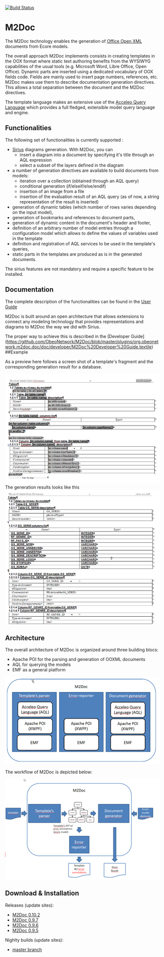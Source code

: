 [![Build Status](https://travis-ci.org/ObeoNetwork/M2Doc.svg?branch=master)](https://travis-ci.org/ObeoNetwork/M2Doc)

# M2Doc
The M2Doc technology enables the generation of [Office Open XML](https://fr.wikipedia.org/wiki/Office_Open_XML) documents from Ecore models.

The overall approach M2Doc implements consists in creating templates in the OOX format where static text authoring benefits from the WYSIWYG capabilities of the usual tools (e.g. Microsoft Word, Libre Office, Open Office). Dynamic parts are inserted using a dedicated vocabulary of OOX fields code. Fields are mainly used to insert page numbers, references, etc. M2Doc makes use them to describe documentation generation directives. This allows a total separation between the document and the M2Doc directives.

The template language makes an extensive use of the [Acceleo Query Language](https://www.eclipse.org/acceleo/documentation/aql.html) which provides a full fledged, extensible model query language and engine. 

## Functionalities
The following set of functionalities is currently supported :

* [Sirius](https://eclipse.org/sirius/) diagrams generation. With M2Doc, you can
  * insert a diagram into a document by specifying it's title through an AQL expression
  * select a subset of the layers defined in the diagram
* a number of generation directives are available to build documents from models:
  * iteration over a collection (obtained through an AQL query)
  * conditional generation (if/elseif/else/endif)
  * insertion of an image from a file
  * insertion of the evaluation result of an AQL query (as of now, a string representation of the result is inserted)
* generation of dynamic tables (which number of rows varies depending on the input model),
* generation of bookmarks and references to document parts,
* generation of dynamic content in the document's header and footer,
* definition of an arbitrary number of model entries through a configuration model which allows to define the values of variables used in the template
* definition and registration of AQL services to be used in the template's queries,
* static parts in the templates are produced as is in the generated documents. 

The sirius features are not mandatory and require a specific feature to be installed. 

## Documentation

The complete description of the functionalities can be found in the [User Guide](https://github.com/ObeoNetwork/M2Doc/blob/master/plugins/org.obeonetwork.m2doc.doc/doc/user/M2Doc%20User%20Guide.textile)

M2Doc is built around an open architecture that allows extensions to connect any modeling technology that provides representations and diagrams to M2Doc the way we did with Sirius. 

The proper way to achieve this is described in the [Developer Guide] (https://github.com/ObeoNetwork/M2Doc/blob/master/plugins/org.obeonetwork.m2doc.doc/doc/developer/M2Doc%20Developer%20Guide.textile)
##Example

As a preview here follows a screen shot of a template's fragment and the corresponding generation result for a database. 

![DB Template](doc/doc/DBTemplate.png)
The generation results looks like this 
![DB Result](doc/doc/DBResult.png)

## Architecture 

The overall architecture of M2Doc is organized around three building blocs:
* Apache POI for the parsing and generation of OOXML documents
* AQL for querying the models
* EMF as a general platform

![Technical architecture](doc/doc/TechnicalArchitecture.png)

The workflow of M2Doc is depicted below: 

![M2Doc Workflow](doc/doc/M2DocWorkflow.png)

## Download & Installation

Releases (update sites):
* [M2Doc 0.10.2](https://s3-eu-west-1.amazonaws.com/obeo-m2doc-releases/0.10.2/repository)
* [M2Doc 0.9.7](https://s3-eu-west-1.amazonaws.com/obeo-m2doc-releases/M2Doc_0.9.7/repository)
* [M2Doc 0.9.6](https://s3-eu-west-1.amazonaws.com/obeo-m2doc-releases/M2Doc_0.9.6/repository)
* [M2Doc 0.9.5](https://s3-eu-west-1.amazonaws.com/obeo-m2doc-releases/0.9.5)

Nighlty builds (update sites):
* [master branch](https://s3-eu-west-1.amazonaws.com/obeo-m2doc-releases/master/nightly/repository)

